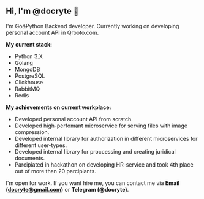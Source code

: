 ## Hi, I'm @docryte 👋

I'm Go&Python Backend developer. Currently working on developing personal account API in Qrooto.com.

**My current stack:**
 - Python 3.X
 - Golang
 - MongoDB
 - PostgreSQL
 - Clickhouse
 - RabbitMQ
 - Redis

 **My achievements on current workplace:**
 - Developed personal account API from scratch.
 - Developed high-perfomant microservice for serving files with image compression.
 - Developed internal library for authorization in different microservices for different user-types.
 - Developed internal library for proccessing and creating juridical documents.
 - Parcipiated in hackathon on developing HR-service and took 4th place out of more than 20 parcipiants.

I'm open for work. If you want hire me, you can contact me via **Email (docryte@gmail.com)** or **Telegram (@docryte)**.

